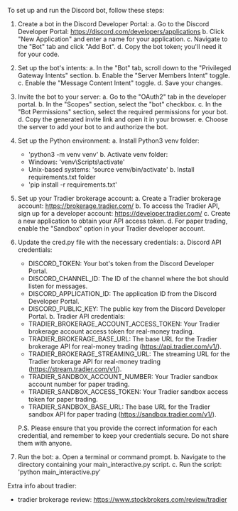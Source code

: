 To set up and run the Discord bot, follow these steps:

1. Create a bot in the Discord Developer Portal:
   a. Go to the Discord Developer Portal: https://discord.com/developers/applications
   b. Click "New Application" and enter a name for your application.
   c. Navigate to the "Bot" tab and click "Add Bot".
   d. Copy the bot token; you'll need it for your code.

2. Set up the bot's intents:
   a. In the "Bot" tab, scroll down to the "Privileged Gateway Intents" section.
   b. Enable the "Server Members Intent" toggle.
   c. Enable the "Message Content Intent" toggle.
   d. Save your changes.

3. Invite the bot to your server:
   a. Go to the "OAuth2" tab in the developer portal.
   b. In the "Scopes" section, select the "bot" checkbox.
   c. In the "Bot Permissions" section, select the required permissions for your bot.
   d. Copy the generated invite link and open it in your browser.
   e. Choose the server to add your bot to and authorize the bot.

4. Set up the Python environment:
   a. Install Python3 venv folder:
      - 'python3 -m venv venv'
   b. Activate venv folder:
      - Windows: 'venv\Scripts\activate'
      - Unix-based systems: 'source venv/bin/activate'
   b. Install requirements.txt folder
      - 'pip install -r requirements.txt'

5. Set up your Tradier brokerage account:
   a. Create a Tradier brokerage account: https://brokerage.tradier.com/
   b. To access the Tradier API, sign up for a developer account: https://developer.tradier.com/
   c. Create a new application to obtain your API access token.
   d. For paper trading, enable the "Sandbox" option in your Tradier developer account.

6. Update the cred.py file with the necessary credentials:
   a. Discord API credentials:
      - DISCORD_TOKEN: Your bot's token from the Discord Developer Portal.
      - DISCORD_CHANNEL_ID: The ID of the channel where the bot should listen for messages.
      - DISCORD_APPLICATION_ID: The application ID from the Discord Developer Portal.
      - DISCORD_PUBLIC_KEY: The public key from the Discord Developer Portal.
   b. Tradier API credentials:
      - TRADIER_BROKERAGE_ACCOUNT_ACCESS_TOKEN: Your Tradier brokerage account access token for real-money trading.
      - TRADIER_BROKERAGE_BASE_URL: The base URL for the Tradier brokerage API for real-money trading (https://api.tradier.com/v1/).
      - TRADIER_BROKERAGE_STREAMING_URL: The streaming URL for the Tradier brokerage API for real-money trading (https://stream.tradier.com/v1/).
      - TRADIER_SANDBOX_ACCOUNT_NUMBER: Your Tradier sandbox account number for paper trading.
      - TRADIER_SANDBOX_ACCESS_TOKEN: Your Tradier sandbox access token for paper trading.
      - TRADIER_SANDBOX_BASE_URL: The base URL for the Tradier sandbox API for paper trading (https://sandbox.tradier.com/v1/).

   P.S. Please ensure that you provide the correct information for each credential, and remember to keep your credentials secure. Do not share them with anyone.

7. Run the bot:
   a. Open a terminal or command prompt.
   b. Navigate to the directory containing your main_interactive.py script.
   c. Run the script: 'python main_interactive.py'

Extra info about tradier:
   - tradier brokerage review: https://www.stockbrokers.com/review/tradier